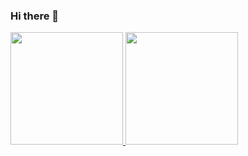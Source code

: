 ### Hi there 👋

<!--
**Extrader-home/Extrader-home** is a ✨ _special_ ✨ repository because its `README.md` (this file) appears on your GitHub profile.

Here are some ideas to get you started:

- 🔭 I’m currently working on ...
- 🌱 I’m currently learning ...
- 👯 I’m looking to collaborate on ...
- 🤔 I’m looking for help with ...
- 💬 Ask me about ...
- 📫 How to reach me: ...
- 😄 Pronouns: ...
- ⚡ Fun fact: ...
-->

<a href="https://github.com/Extrader-home">
  <img height="180em" src="https://github-readme-stats.vercel.app/api?username=Extrader-home&theme=buefy&show_icons=true" />
  <img height="180em" src="https://github-readme-stats.vercel.app/api/top-langs/?username=Extrader-home&theme=buefy&layout=compact" />
</a>
